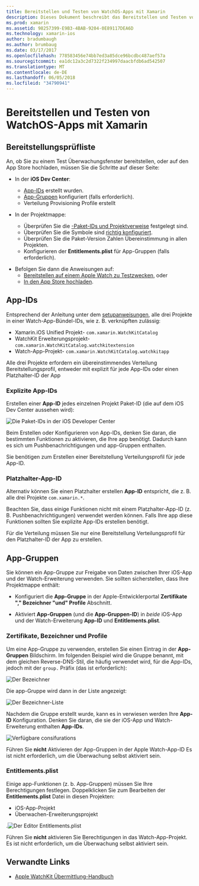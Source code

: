 ```yaml
---
title: Bereitstellen und Testen von WatchOS-Apps mit Xamarin
description: Dieses Dokument beschreibt das Bereitstellen und Testen von WatchOS-apps mit Xamarin erstellten. Es bietet eine Checkliste für die Bereitstellung, explizite erläutert und die Platzhalter-app-IDs und untersucht, mit der app-Gruppen.
ms.prod: xamarin
ms.assetid: 98257399-E9B3-4BAB-9204-0E89117DEA6D
ms.technology: xamarin-ios
author: bradumbaugh
ms.author: brumbaug
ms.date: 03/17/2017
ms.openlocfilehash: 778583456e74bb7ed3a85dce96bcdbc487aef57a
ms.sourcegitcommit: ea1dc12a3c2d7322f234997daacbfdb6ad542507
ms.translationtype: MT
ms.contentlocale: de-DE
ms.lasthandoff: 06/05/2018
ms.locfileid: "34790941"
---
```

# <a name="deploying-and-testing-watchos-apps-with-xamarin"></a>Bereitstellen und Testen von WatchOS-Apps mit Xamarin

## <a name="deployment-checklist"></a>Bereitstellungsprüfliste

An, ob Sie zu einem Test Überwachungsfenster bereitstellen, oder auf den App Store hochladen, müssen Sie die Schritte auf dieser Seite:

- In der **iOS Dev Center**:
  - [App-IDs](#App_IDs) erstellt wurden.
  - [App-Gruppen](#App_Groups) konfiguriert (falls erforderlich).
  - Verteilung Provisioning Profile erstellt

- In der Projektmappe:

  - Überprüfen Sie die [-Paket-IDs und Projektverweise](~/ios/watchos/get-started/installation.md) festgelegt sind.
  - Überprüfen Sie die Symbole sind [richtig konfiguriert](~/ios/watchos/app-fundamentals/icons.md).
  - Überprüfen Sie die Paket-Version Zahlen Übereinstimmung in allen Projekten.
  - Konfigurieren der **Entitlements.plist** für App-Gruppen (falls erforderlich).

* Befolgen Sie dann die Anweisungen auf:
  - [Bereitstellen auf einem Apple Watch zu Testzwecken](~/ios/watchos/deploy-test/device.md), oder
  - [In den App Store hochladen](~/ios/watchos/deploy-test/appstore.md).

<a name="App_IDs"/>

## <a name="app-ids"></a>App-IDs

Entsprechend der Anleitung unter dem [setupanweisungen](~/ios/watchos/get-started/installation.md), alle drei Projekte in einer Watch-App-Bündel-IDs, wie z. B. verknüpften zulässig:

- Xamarin.iOS Unified Projekt- `com.xamarin.WatchKitCatalog`
- WatchKit Erweiterungsprojekt- `com.xamarin.WatchKitCatalog.watchkitextension`
- Watch-App-Projekt- `com.xamarin.WatchKitCatalog.watchkitapp`

Alle drei Projekte erfordern ein übereinstimmendes Verteilung Bereitstellungsprofil, entweder mit explizit für jede App-IDs oder einen Platzhalter-ID der App

### <a name="explicit-app-ids"></a>Explizite App-IDs

Erstellen einer **App-ID** jedes einzelnen Projekt Paket-ID (die auf dem iOS Dev Center aussehen wird):

![Die Paket-IDs in der iOS Developer Center](images/appids-specific-sml.png)

Beim Erstellen oder Konfigurieren von App-IDs, denken Sie daran, die bestimmten Funktionen zu aktivieren, die Ihre app benötigt. Dadurch kann es sich um Pushbenachrichtigungen und app-Gruppen enthalten.

Sie benötigen zum Erstellen einer Bereitstellung Verteilungsprofil für jede App-ID.

### <a name="wildcard-app-id"></a>Platzhalter-App-ID

Alternativ können Sie einen Platzhalter erstellen **App-ID** entspricht, die z. B. alle drei Projekte `com.xamarin.*`.

Beachten Sie, dass einige Funktionen nicht mit einem Platzhalter-App-ID (z. B. Pushbenachrichtigungen) verwendet werden können. Falls Ihre app diese Funktionen sollten Sie explizite App-IDs erstellen benötigt.

Für die Verteilung müssen Sie nur eine Bereitstellung Verteilungsprofil für den Platzhalter-ID der App zu erstellen.

<a name="App_Groups" />

## <a name="app-groups"></a>App-Gruppen

Sie können ein App-Gruppe zur Freigabe von Daten zwischen Ihrer iOS-App und der Watch-Erweiterung verwenden. Sie sollten sicherstellen, dass Ihre Projektmappe enthält:

- Konfiguriert die **App-Gruppe** in der Apple-Entwicklerportal **Zertifikate "," Bezeichner "und" Profile** Abschnitt.

- Aktiviert **App-Gruppen** (und die **App-Gruppen-ID**) in *beide* iOS-App und der Watch-Erweiterung **App-ID** und  **Entitlements.plist**.

### <a name="certificates-identifiers--profiles"></a>Zertifikate, Bezeichner und Profile

Um eine App-Gruppe zu verwenden, erstellen Sie einen Eintrag in der **App-Gruppen** Bildschirm. Im folgenden Beispiel wird die Gruppe benannt, mit dem gleichen Reverse-DNS-Stil, die häufig verwendet wird, für die App-IDs, jedoch mit der `group.` Präfix (das ist erforderlich):

![Der Bezeichner](images/appgroups-new-sml.png)

Die app-Gruppe wird dann in der Liste angezeigt:

![Der Bezeichner-Liste](images/appgroups-setup-sml.png)

Nachdem die Gruppe erstellt wurde, kann es in verwiesen werden Ihre **App-ID** Konfiguration. Denken Sie daran, die sie der iOS-App und Watch-Erweiterung enthalten **App-IDs**.

![Verfügbare consifurations](images/appgroups-sml.png)

Führen Sie **nicht** Aktivieren der App-Gruppen in der Apple Watch-App-ID Es ist nicht erforderlich, um die Überwachung selbst aktiviert sein.

### <a name="entitlementsplist"></a>Entitlements.plist

Einige app-Funktionen (z. b. App-Gruppen) müssen Sie Ihre Berechtigungen festlegen.
Doppelklicken Sie zum Bearbeiten der **Entitlements.plist** Datei in diesen Projekten:

- iOS-App-Projekt
- Überwachen-Erweiterungsprojekt

.![Der Editor Entitlements.plist](images/entitlements-plist-sml.png)

Führen Sie **nicht** aktivieren Sie Berechtigungen in das Watch-App-Projekt. Es ist nicht erforderlich, um die Überwachung selbst aktiviert sein.

## <a name="related-links"></a>Verwandte Links

- [Apple WatchKit Übermittlung-Handbuch](https://developer.apple.com/app-store/watch/)
